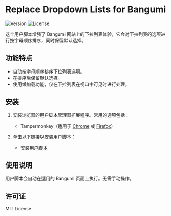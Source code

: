 # Replace Dropdown Lists for Bangumi

![Version](https://img.shields.io/badge/version-0.5-blue.svg)
![License](https://img.shields.io/badge/license-MIT-green.svg)

这个用户脚本增强了 Bangumi 网站上的下拉列表体验，它会对下拉列表的选项进行按字母顺序排序，同时保留默认选择。

## 功能特点

- 自动按字母顺序排序下拉列表选项。
- 在排序后保留默认选择。
- 使用懒加载功能，仅在下拉列表在视口中可见时进行处理。

## 安装

1. 安装浏览器的用户脚本管理器扩展程序。常用的选项包括：
   - Tampermonkey（适用于 [Chrome](https://chrome.google.com/webstore/detail/dhdgffkkebhmkfjojejmpbldmpobfkfo) 或 [Firefox](https://addons.mozilla.org/en-US/firefox/addon/tampermonkey/)）

2. 单击以下链接以安装用户脚本：
   - [安装用户脚本](https://update.greasyfork.org/scripts/487528/Replace%20Dropdown%20Lists%20for%20Bangumi.user.js)

## 使用说明

用户脚本会自动在适用的 Bangumi 页面上执行。无需手动操作。

## 许可证

MIT License
